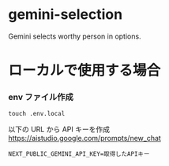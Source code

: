 # gemini-selection

Gemini selects worthy person in options.

# ローカルで使用する場合

### env ファイル作成

```
touch .env.local
```

以下の URL から API キーを作成
https://aistudio.google.com/prompts/new_chat

```
NEXT_PUBLIC_GEMINI_API_KEY=取得したAPIキー
```
